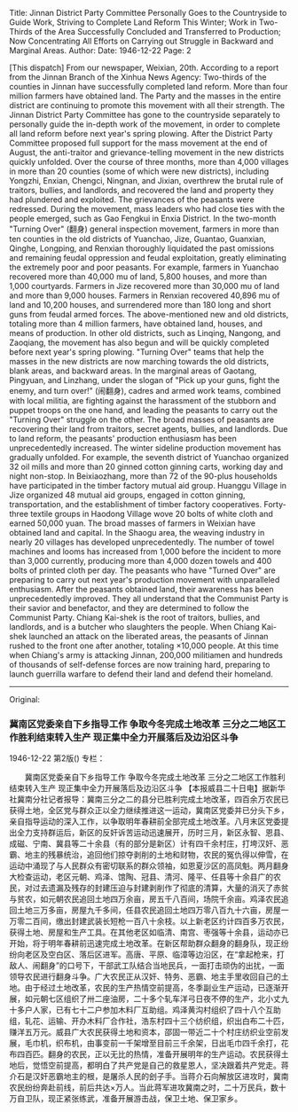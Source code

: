 Title: Jinnan District Party Committee Personally Goes to the Countryside to Guide Work, Striving to Complete Land Reform This Winter; Work in Two-Thirds of the Area Successfully Concluded and Transferred to Production; Now Concentrating All Efforts on Carrying out Struggle in Backward and Marginal Areas.
Author:
Date: 1946-12-22
Page: 2

[This dispatch] From our newspaper, Weixian, 20th. According to a report from the Jinnan Branch of the Xinhua News Agency: Two-thirds of the counties in Jinnan have successfully completed land reform. More than four million farmers have obtained land. The Party and the masses in the entire district are continuing to promote this movement with all their strength. The Jinnan District Party Committee has gone to the countryside separately to personally guide the in-depth work of the movement, in order to complete all land reform before next year's spring plowing. After the District Party Committee proposed full support for the mass movement at the end of August, the anti-traitor and grievance-telling movement in the new districts quickly unfolded. Over the course of three months, more than 4,000 villages in more than 20 counties (some of which were new districts), including Yongzhi, Enxian, Chengci, Ningnan, and Jixian, overthrew the brutal rule of traitors, bullies, and landlords, and recovered the land and property they had plundered and exploited. The grievances of the peasants were redressed. During the movement, mass leaders who had close ties with the people emerged, such as Gao Fengkui in Enxia District. In the two-month "Turning Over" (翻身) general inspection movement, farmers in more than ten counties in the old districts of Yuanchao, Jize, Guantao, Guanxian, Qinghe, Longping, and Renxian thoroughly liquidated the past omissions and remaining feudal oppression and feudal exploitation, greatly eliminating the extremely poor and poor peasants. For example, farmers in Yuanchao recovered more than 40,000 mu of land, 5,800 houses, and more than 1,000 courtyards. Farmers in Jize recovered more than 30,000 mu of land and more than 9,000 houses. Farmers in Renxian recovered 40,896 mu of land and 10,200 houses, and surrendered more than 180 long and short guns from feudal armed forces. The above-mentioned new and old districts, totaling more than 4 million farmers, have obtained land, houses, and means of production. In other old districts, such as Linqing, Nangong, and Zaoqiang, the movement has also begun and will be quickly completed before next year's spring plowing. "Turning Over" teams that help the masses in the new districts are now marching towards the old districts, blank areas, and backward areas. In the marginal areas of Gaotang, Pingyuan, and Linzhang, under the slogan of "Pick up your guns, fight the enemy, and turn over!" (闹翻身), cadres and armed work teams, combined with local militia, are fighting against the harassment of the stubborn and puppet troops on the one hand, and leading the peasants to carry out the "Turning Over" struggle on the other. The broad masses of peasants are recovering their land from traitors, secret agents, bullies, and landlords. Due to land reform, the peasants' production enthusiasm has been unprecedentedly increased. The winter sideline production movement has gradually unfolded. For example, the seventh district of Yuanchao organized 32 oil mills and more than 20 ginned cotton ginning carts, working day and night non-stop. In Beixiaozhang, more than 72 of the 90-plus households have participated in the timber factory mutual aid group. Huanggu Village in Jize organized 48 mutual aid groups, engaged in cotton ginning, transportation, and the establishment of timber factory cooperatives. Forty-three textile groups in Haodong Village wove 20 bolts of white cloth and earned 50,000 yuan. The broad masses of farmers in Weixian have obtained land and capital. In the Shaogu area, the weaving industry in nearly 20 villages has developed unprecedentedly. The number of towel machines and looms has increased from 1,000 before the incident to more than 3,000 currently, producing more than 4,000 dozen towels and 400 bolts of printed cloth per day. The peasants who have "Turned Over" are preparing to carry out next year's production movement with unparalleled enthusiasm. After the peasants obtained land, their awareness has been unprecedentedly improved. They all understand that the Communist Party is their savior and benefactor, and they are determined to follow the Communist Party. Chiang Kai-shek is the root of traitors, bullies, and landlords, and is a butcher who slaughters the people. When Chiang Kai-shek launched an attack on the liberated areas, the peasants of Jinnan rushed to the front one after another, totaling ×10,000 people. At this time when Chiang's army is attacking Jinnan, 200,000 militiamen and hundreds of thousands of self-defense forces are now training hard, preparing to launch guerrilla warfare to defend their land and defend their homeland.



<hr /> 

Original: 


### 冀南区党委亲自下乡指导工作  争取今冬完成土地改革  三分之二地区工作胜利结束转入生产  现正集中全力开展落后及边沿区斗争

1946-12-22
第2版()
专栏：

　　冀南区党委亲自下乡指导工作
    争取今冬完成土地改革
    三分之二地区工作胜利结束转入生产
    现正集中全力开展落后及边沿区斗争
    【本报威县二十日电】据新华社冀南分社记者报导：冀南三分之二的县分已胜利完成土地改革，四百余万农民已获得土地，全区党与群众正以全力继续推进这一运动，冀南区党委并已分头下乡，亲自指导运动的深入工作，以争取明年春耕前全部完成土地改革。八月末区党委提出全力支持群运后，新区的反奸诉苦运动迅速展开，历时三月，新区永智、恩县、成磁、宁南、冀县等二十余县（有的部分是新区）计有四千余村庄，打垮汉奸、恶霸、地主的残暴统治，追回他们掠夺剥削的土地和财物，农民的冤仇得以伸雪，在运动中涌现了与人民群众有密切联系的群众领袖，如恩夏沙区的高凤魁。两月翻身大检查运动，老区元朝、鸡泽、馆陶、冠县、清河、隆平、任县等十余县广的农民，对过去遗漏及残存的封建压迫与封建剥削作了彻底的清算，大量的消灭了赤贫与贫农，如元朝农民追回土地四万余亩，房五千八百间，场院千余亩。鸡泽农民追回土地三万多亩，房屋九千多间，任县农民追回土地四万零八百九十六亩，房屋一万零二百间，缴出封建武装长短枪一百八十余枝。以上新老区约计四百多万农民，获得土地、房屋和生产工具。在其他老区如临清、南宫、枣强等十余县，运动亦已开始，将于明年春耕前迅速完成土地改革。在新区帮助群众翻身的翻身队，现正纷纷向老区及空白区、落后区进军。高唐、平原、临漳等边沿区，在“拿起枪来，打敌人、闹翻身”的口号下，干部武工队结合当地民兵，一面打击顽伪的出扰，一面领导农民进行翻身斗争。广大农民正从汉奸、特务、恶霸、地主手里收回自己的土地。由于经过土地改革，农民的生产热情空前提高，冬季副业生产运动，已逐渐开展，如元朝七区组织了卅二座油房，二十多个轧车洋弓日夜不停的生产，北小丈九十多户人家，已有七十二户参加木料厂互助组。鸡泽黄沟村组织了四十八个互助组，轧花、运输、开办木料厂合作社，浩东村四十三个纺织组，织出白布二十匹，赚洋五万元。威县广大农民获得土地和资本，邵固一带近二十个村庄纺织业空前发展，毛巾机，织布机，由事变前一千架增至目前三千余架，日出毛巾四千余打，花布四百匹。翻身的农民，正以无比的热情，准备开展明年的生产运动。农民获得土地后，觉悟空前提高，都明白了共产党是自己的救星恩人，坚决跟着共产党走。蒋介石是汉奸恶霸地主的根，是屠杀人民的刽子手。当蒋介石向解放区进攻时，冀南农民纷纷奔赴前线，前后共达×万人。当此蒋军进攻冀南之时，二十万民兵，数十万自卫队，现正紧张练武，准备开展游击战，保卫土地、保卫家乡。
